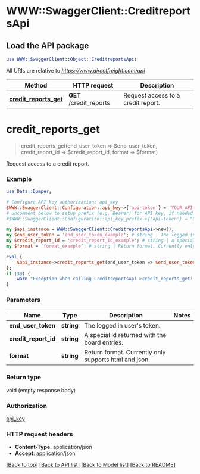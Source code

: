# WWW::SwaggerClient::CreditreportsApi

## Load the API package
```perl
use WWW::SwaggerClient::Object::CreditreportsApi;
```

All URIs are relative to *https://www.directfreight.com/api*

Method | HTTP request | Description
------------- | ------------- | -------------
[**credit_reports_get**](CreditreportsApi.md#credit_reports_get) | **GET** /credit_reports | Request access to a credit report.


# **credit_reports_get**
> credit_reports_get(end_user_token => $end_user_token, credit_report_id => $credit_report_id, format => $format)

Request access to a credit report.

### Example 
```perl
use Data::Dumper;

# Configure API key authorization: api_key
$WWW::SwaggerClient::Configuration::api_key->{'api-token'} = 'YOUR_API_KEY';
# uncomment below to setup prefix (e.g. Bearer) for API key, if needed
#$WWW::SwaggerClient::Configuration::api_key_prefix->{'api-token'} = "Bearer";

my $api_instance = WWW::SwaggerClient::CreditreportsApi->new();
my $end_user_token = 'end_user_token_example'; # string | The logged in user's token.
my $credit_report_id = 'credit_report_id_example'; # string | A special id returned with the board entries.
my $format = 'format_example'; # string | Return format. Currently only supports html and json.

eval { 
    $api_instance->credit_reports_get(end_user_token => $end_user_token, credit_report_id => $credit_report_id, format => $format);
};
if ($@) {
    warn "Exception when calling CreditreportsApi->credit_reports_get: $@\n";
}
```

### Parameters

Name | Type | Description  | Notes
------------- | ------------- | ------------- | -------------
 **end_user_token** | **string**| The logged in user&#39;s token. | 
 **credit_report_id** | **string**| A special id returned with the board entries. | 
 **format** | **string**| Return format. Currently only supports html and json. | 

### Return type

void (empty response body)

### Authorization

[api_key](../README.md#api_key)

### HTTP request headers

 - **Content-Type**: application/json
 - **Accept**: application/json

[[Back to top]](#) [[Back to API list]](../README.md#documentation-for-api-endpoints) [[Back to Model list]](../README.md#documentation-for-models) [[Back to README]](../README.md)

